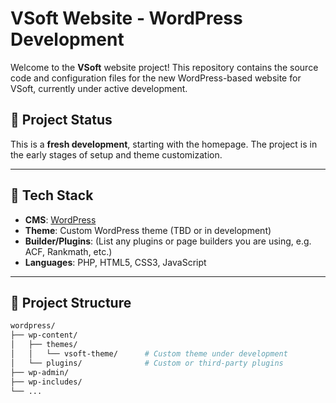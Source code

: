 # VSoft Website - WordPress Development

Welcome to the **VSoft** website project! This repository contains the source code and configuration files for the new WordPress-based website for VSoft, currently under active development.

## 🚧 Project Status

This is a **fresh development**, starting with the homepage. The project is in the early stages of setup and theme customization.

---

## 🧱 Tech Stack

- **CMS**: [WordPress](https://wordpress.org/)
- **Theme**: Custom WordPress theme (TBD or in development)
- **Builder/Plugins**: (List any plugins or page builders you are using, e.g. ACF, Rankmath, etc.)
- **Languages**: PHP, HTML5, CSS3, JavaScript

---

## 📁 Project Structure

```bash
wordpress/
├── wp-content/
│   ├── themes/
│   │   └── vsoft-theme/      # Custom theme under development
│   └── plugins/              # Custom or third-party plugins
├── wp-admin/
├── wp-includes/
└── ...
